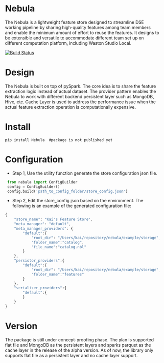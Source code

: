 # Nebula
The Nebula is a lightweight feature store designed to streamline DSE working pipeline by sharing high-quality features among team members and enable the minimum amount of effort to reuse the features. It designs to be extensible and versatile to accommodate different team set up on different computation platform, including Waston Studio Local.

[![Build Status](https://travis.ibm.com/Kai-Niu/nebula.svg?token=uqbL1pAUo2sCHeqp1yJV&branch=master)](https://travis.ibm.com/Kai-Niu/nebula)

# Design
The Nebula is built on top of pySpark. The core idea is to share the feature extraction logic instead of actual dataset. The provider pattern enables the Nebula to work with different backend persistent layer such as MongoDB, Hive, etc. Cache Layer is used to address the performance issue when the actual feature extraction operation is computationally expensive.

# Install
```
pip install Nebula  #package is not published yet
```

# Configuration
* Step 1, Use the utility function generate the store configuration json file.
```python
 from nebula import ConfigBuilder
 config = ConfigBuilder()
 config.build('path_to_config_folder/store_config.json')
```

* Step 2, Edit the store_config.json based on the environment. The following is an example of the generated configuration file:

```javascript
{
    "store_name": "Kai's Feature Store",
    "meta_manager": "default",
    "meta_manager_providers": {
        "default":{
            "root_dir": "/Users/kai/repository/nebula/example/storage",
            "folder_name":"catalog",
            "file_name":"catalog.nbl"
        }
    },
    "persistor_providers":{
        "default":{
            "root_dir": "/Users/kai/repository/nebula/example/storage",
            "folder_name":"features"
        }
    },
    "serializer_providers":{
        "default":{
        }
    }
}
```

# Version
The package is still under concept-proofing phase. The plan is supported flat file and MongoDB as the persistent layers and sparks parquet as the cache layer in the release of the alpha version. As of now, the library only supports flat file as a persistent layer and no cache layer support.
